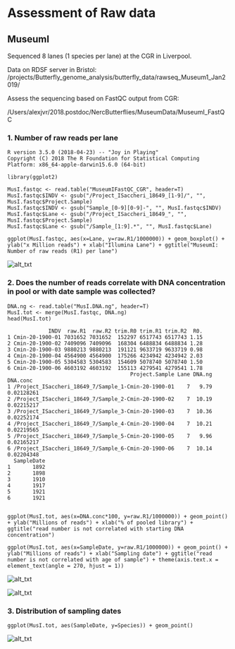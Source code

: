 # Assessment of Raw data

## MuseumI

Sequenced 8 lanes (1 species per lane) at the CGR in Liverpool. 

Data on RDSF server in Bristol: 
/projects/Butterfly_genome_analysis/butterfly_data/rawseq_Museum1_Jan2019/


Assess the sequencing based on FastQC output from CGR: 

/Users/alexjvr/2018.postdoc/NercButterflies/MuseumData/MuseumI_FastQC

### 1. Number of raw reads per lane

```
R version 3.5.0 (2018-04-23) -- "Joy in Playing"
Copyright (C) 2018 The R Foundation for Statistical Computing
Platform: x86_64-apple-darwin15.6.0 (64-bit)

library(ggplot2)

MusI.fastqc <- read.table("MuseumIFastQC_CGR", header=T)
MusI.fastqc$INDV <- gsub("/Project_ISaccheri_18649_[1-9]/", "", MusI.fastqc$Project.Sample)
MusI.fastqc$INDV <- gsub("Sample_[0-9][0-9]-", "", MusI.fastqc$INDV)
MusI.fastqc$Lane <- gsub("/Project_ISaccheri_18649_", "", MusI.fastqc$Project.Sample)
MusI.fastqc$Lane <- gsub("/Sample_[1:9].*", "", MusI.fastqc$Lane)

ggplot(MusI.fastqc, aes(x=Lane, y=raw.R1/1000000)) + geom_boxplot() + ylab("x Million reads") + xlab("Illumina Lane") + ggtitle("MuseumI: Number of raw reads (R1) per lane")
```

![alt_txt][MusIRawseq]

[MusIRawseq]:https://user-images.githubusercontent.com/12142475/53577049-dfdfbe80-3b6c-11e9-853e-eb6a246a3459.png


### 2. Does the number of reads correlate with DNA concentration in pool or with date sample was collected? 

```
DNA.ng <- read.table("MusI.DNA.ng", header=T)
MusI.tot <- merge(MusI.fastqc, DNA.ng)
head(MusI.tot)

             INDV  raw.R1  raw.R2 trim.R0 trim.R1 trim.R2  R0.
1 Cmin-20-1900-01 7031652 7031652  152297 6517743 6517743 1.15
2 Cmin-20-1900-02 7409096 7409096  168304 6488834 6488834 1.28
3 Cmin-20-1900-03 9880213 9880213  191121 9633719 9633719 0.98
4 Cmin-20-1900-04 4564900 4564900  175266 4234942 4234942 2.03
5 Cmin-20-1900-05 5304583 5304583  154609 5078740 5078740 1.50
6 Cmin-20-1900-06 4603192 4603192  155113 4279541 4279541 1.78
                                       Project.Sample Lane DNA.ng   DNA.conc
1 /Project_ISaccheri_18649_7/Sample_1-Cmin-20-1900-01    7   9.79 0.02128261
2 /Project_ISaccheri_18649_7/Sample_2-Cmin-20-1900-02    7  10.19 0.02215217
3 /Project_ISaccheri_18649_7/Sample_3-Cmin-20-1900-03    7  10.36 0.02252174
4 /Project_ISaccheri_18649_7/Sample_4-Cmin-20-1900-04    7  10.21 0.02219565
5 /Project_ISaccheri_18649_7/Sample_5-Cmin-20-1900-05    7   9.96 0.02165217
6 /Project_ISaccheri_18649_7/Sample_6-Cmin-20-1900-06    7  10.14 0.02204348
  SampleDate
1       1892
2       1898
3       1910
4       1917
5       1921
6       1921


ggplot(MusI.tot, aes(x=DNA.conc*100, y=raw.R1/1000000)) + geom_point() + ylab("Millions of reads") + xlab("% of pooled library") + ggtitle("read number is not correlated with starting DNA concentration")

ggplot(MusI.tot, aes(x=SampleDate, y=raw.R1/1000000)) + geom_point() + ylab("Millions of reads") + xlab("Sampling date") + ggtitle("read number is not correlated with age of sample") + theme(axis.text.x = element_text(angle = 270, hjust = 1))
```

![alt_txt][sampleConc.raw]

[sampleConc.raw]:https://user-images.githubusercontent.com/12142475/53579113-e5d79e80-3b70-11e9-9455-ccdfdd7e187b.png


![alt_txt][sampleAge.raw]

[sampleAge.raw]:https://user-images.githubusercontent.com/12142475/53578659-f76c7680-3b6f-11e9-95fc-129028073e7e.png


### 3. Distribution of sampling dates

```
ggplot(MusI.tot, aes(SampleDate, y=Species)) + geom_point()

```


![alt_txt][samplingDates.musi]

[samplingDates.musi]:https://user-images.githubusercontent.com/12142475/53578296-4c5bbd00-3b6f-11e9-8459-51447d87016c.png
